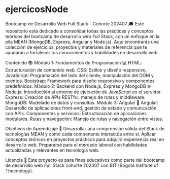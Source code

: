 # ejercicosNode
Bootcamp de Desarrollo Web Full Stack - Cohorte 202407 🎓
Este repositorio está dedicado a consolidar todas las prácticas y conceptos teóricos del bootcamp de desarrollo web Full Stack, con un enfoque en la pila MEAN (MongoDB, Express, Angular y Node.js). Aquí encontrarás una colección de ejercicios, proyectos y materiales de referencia que te ayudarán a fortalecer tus conocimientos y habilidades en desarrollo web.

Contenido 📚
Módulo 1: Fundamentos de Programación 💻
HTML: Estructuración de contenido web.
CSS: Estilos y diseño responsivo.
JavaScript: Programación del lado del cliente, manipulación del DOM y eventos.
Bootstrap: Framework para diseño responsivo y componentes predefinidos.
Módulo 2: Backend con Node.js, Express y MongoDB 🌐
Node.js: Introducción al entorno de ejecución de JavaScript en el servidor.
Express: Creación de APIs RESTful, manejo de rutas y middleware.
MongoDB: Modelado de datos y consultas.
Módulo 3: Angular 📱
Angular: Desarrollo de aplicaciones front-end, gestión de estado y comunicación con APIs.
Componentes y servicios: Estructuración de aplicaciones modulares.
Rutas y navegación: Manejo de rutas y navegación entre vistas.

Objetivos de Aprendizaje 🎯
Desarrollar una comprensión sólida del Stack de tecnologías MEAN y cómo cada componente interactúa entre sí.
Aplicar conceptos teóricos en proyectos prácticos para adquirir experiencia real en desarrollo web.
Prepararse para el mercado laboral con habilidades actualizadas y relevantes en tecnología web.

Licencia 📜
Este proyecto es para fines educativos como parte del bootcamp de desarrollo web Full Stack cohorte 202407 con BIT (Bogotá Institute of Thecnology).
